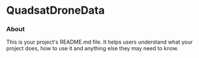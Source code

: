 QuadsatDroneData
================

### About

This is your project's README.md file. It helps users understand what your
project does, how to use it and anything else they may need to know.